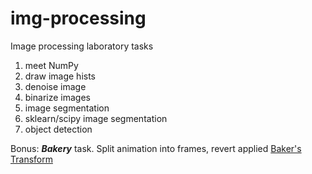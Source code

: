 # img-processing
Image processing laboratory tasks

1. meet NumPy
2. draw image hists
3. denoise image
4. binarize images
5. image segmentation
6. sklearn/scipy image segmentation
7. object detection

Bonus: ***Bakery*** task. Split animation into frames, revert applied [Baker's Transform](https://en.wikipedia.org/wiki/Baker%27s_map)
